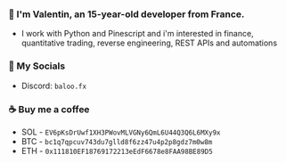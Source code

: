### 🤵 I'm Valentin, an 15-year-old developer from France.

- I work with Python and Pinescript and i'm interested in finance, quantitative trading, reverse engineering, REST APIs and automations

### 💌 My Socials

- Discord: `baloo.fx`

### ☕ Buy me a coffee

- SOL - `EV6pKsDrUwf1XH3PWovMLVGNy6QmL6U44Q3Q6L6MXy9x`
- BTC - `bc1q7qpcuv743du7glld8f6zz47u4p2p8gdz7m0w8m`
- ETH - `0x111810EF18769172213eEdF6678e8FAA98BE89D5`
